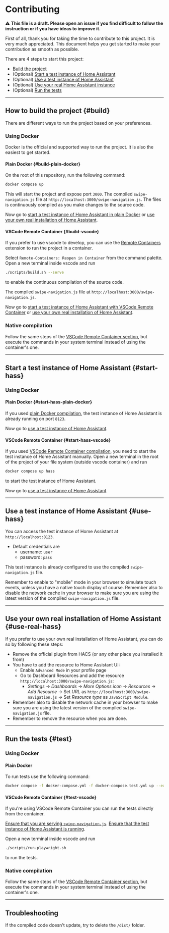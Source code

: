 # Contributing
⚠️ **This file is a draft. Please open an issue if you find difficult to follow the instruction or if you have ideas to improve it.**

First of all, thank you for taking the time to contribute to this project. It is very much appreciated.
This document helps you get started to make your contribution as smooth as possible.

There are 4 steps to start this project:
- [Build the project](#build)
- (Optional) [Start a test instance of Home Assistant](#start-hass)
- (Optional) [Use a test instance of Home Assistant](#use-hass)
- (Optional) [Use your real Home Assistant instance](#use-real-hass)
- (Optional) [Run the tests](#test)

-----

## How to build the project {#build}
There are different ways to run the project based on your preferences.

### Using Docker
Docker is the official and supported way to run the project. It is also the easiest to get started.

#### Plain Docker {#build-plain-docker}
On the root of this repository, run the following command:
```bash
docker compose up
```

This will start the project and expose port `3000`.
The compiled `swipe-navigation.js` file at `http://localhost:3000/swipe-navigation.js`.
The files is continuously compiled as you make changes to the source code.

Now go to [start a test instance of Home Assistant in plain Docker](#start-hass-plain-docker) or [use your own real installation of Home Assistant](#use-real-hass).

#### VSCode Remote Container {#build-vscode}
If you prefer to use vscode to develop, you can use the [Remote Containers](https://code.visualstudio.com/docs/remote/containers) extension to run the project in a container.

Select `Remote-Containers: Reopen in Container` from the command palette.
Open a new terminal inside vscode and run 
```bash
./scripts/build.sh --serve
```
to enable the continuous compilation of the source code.

The compiled `swipe-navigation.js` file at `http://localhost:3000/swipe-navigation.js`.

Now go to [start a test instance of Home Assistant with VSCode Remote Container](#start-hass-vscode) or [use your own real installation of Home Assistant](#use-real-hass).

### Native compilation
Follow the same steps of the [VSCode Remote Container section](#build-vscode), but execute the commands in your system terminal instead of using the container's one.

-----

## Start a test instance of Home Assistant {#start-hass}

### Using Docker
#### Plain Docker {#start-hass-plain-docker}
If you used [plain Docker compilation](#build-plain-docker), the test instance of Home Assistant is already running on port `8123`.

Now go to [use a test instance of Home Assistant](#use-hass).

#### VSCode Remote Container {#start-hass-vscode}
If you used [VSCode Remote Container compilation](#build-vscode), you need to start the test instance of Home Assistant manually.
Open a new terminal in the root of the project of your file system (outside vscode container) and run
```bash
docker compose up hass
```
to start the test instance of Home Assistant.

Now go to [use a test instance of Home Assistant](#use-hass).

-----

## Use a test instance of Home Assistant {#use-hass}
You can access the test instance of Home Assistant at `http://localhost:8123`.
- Default credentials are
  - username: `user`
  - password: `pass`

This test instance is already configured to use the compiled `swipe-navigation.js` file.

Remember to enable to "mobile" mode in your browser to simulate touch events, unless you have a native touch display of course.
Remember also to disable the network cache in your browser to make sure you are using the latest version of the compiled `swipe-navigation.js` file.

-----

## Use your own real installation of Home Assistant {#use-real-hass}
If you prefer to use your own real installation of Home Assistant, you can do so by following these steps:
- Remove the official plugin from HACS (or any other place you installed it from)
- You have to add the resource to Home Assistant UI:
  - Enable `Advanced Mode` in your profile page
  - Go to Dashboard Resources and add the resource `http://localhost:3000/swipe-navigation.js`:
    - _Settings_ → _Dashboards_ → _More Options icon_ → _Resources_ → _Add Resource_ → Set _URL_ as `http://localhost:3000/swipe-navigation.js` → Set _Resource type_ as `JavaScript Module`.
- Remember also to disable the network cache in your browser to make sure you are using the latest version of the compiled `swipe-navigation.js` file.
- Remember to remove the resource when you are done.

-----

## Run the tests {#test}

### Using Docker
#### Plain Docker
To run tests use the following command:
```bash
docker compose -f docker-compose.yml -f docker-compose.test.yml up --exit-code-from tester
```

#### VSCode Remote Container {#test-vscode}
If you're using VSCode Remote Container you can run the tests directly from the container.

[Ensure that you are serving `swipe-navigation.js`](#build-vscode).
[Ensure that the test instance of Home Assistant is running](#start-hass-vscode).

Open a new terminal inside vscode and run
```bash
./scripts/run-playwright.sh
```
to run the tests.

### Native compilation
Follow the same steps of the [VSCode Remote Container section](#test-vscode), but execute the commands in your system terminal instead of using the container's one.

-----

## Troubleshooting
If the compiled code doesn't update, try to delete the `/dist/` folder.
